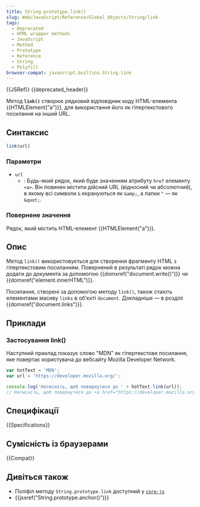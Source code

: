```yaml
---
title: String.prototype.link()
slug: Web/JavaScript/Reference/Global_Objects/String/link
tags:
  - Deprecated
  - HTML wrapper methods
  - JavaScript
  - Method
  - Prototype
  - Reference
  - String
  - Polyfill
browser-compat: javascript.builtins.String.link
---
```

{{JSRef}} {{deprecated_header}}

Метод **`link()`** створює рядковий відповідник коду HTML-елемента {{HTMLElement("a")}}, для використання його як гіпертекстового посилання на інший URL.

## Синтаксис

```js
link(url)
```

### Параметри

- `url`
  - : Будь-який рядок, який буде значенням атрибуту `href` елементу `<a>`. Він повинен містити дійсний URL (відносний чи абсолютний), в якому всі символи `&` екрануються як `&amp;`, а лапки `"` — як `&quot;`.

### Повернене значення

Рядок, який містить HTML-елемент {{HTMLElement("a")}}.

## Опис

Метод `link()` використовується для створення фрагменту HTML з гіпертекстовим посиланням. Повернений в результаті рядок можна додати до документа за допомогою {{domxref("document.write()")}} чи {{domxref("element.innerHTML")}}.

Посилання, створені за допомогою методу `link()`, також стають елементами масиву `links` в об'єкті `document`. Докладніше — в розділі {{domxref("document.links")}}.

## Приклади

### Застосування link()

Наступний приклад показує слово "MDN" як гіпертекстове посилання, яке повертає користувача до вебсайту Mozilla Developer Network.

```js
var hotText = 'MDN';
var url = 'https://developer.mozilla.org/';

console.log('Натисніть, щоб повернутися до ' + hotText.link(url));
// Натисніть, щоб повернутися до <a href="https://developer.mozilla.org/">MDN</a>
```

## Специфікації

{{Specifications}}

## Сумісність із браузерами

{{Compat}}

## Дивіться також

- Поліфіл методу `String.prototype.link` доступний у [`core-js`](https://github.com/zloirock/core-js#ecmascript-string-and-regexp)
- {{jsxref("String.prototype.anchor()")}}

